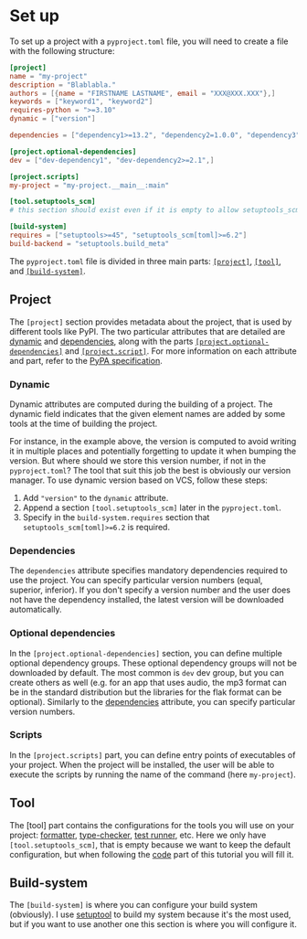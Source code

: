 # Set up

To set up a project with a `pyproject.toml` file, you will need to create a file with the following structure:

```toml
[project]
name = "my-project"
description = "Blablabla."
authors = [{name = "FIRSTNAME LASTNAME", email = "XXX@XXX.XXX"},]
keywords = ["keyword1", "keyword2"]
requires-python = ">=3.10"
dynamic = ["version"]

dependencies = ["dependency1>=13.2", "dependency2=1.0.0", "dependency3",]

[project.optional-dependencies]
dev = ["dev-dependency1", "dev-dependency2>=2.1",]

[project.scripts]
my-project = "my-project.__main__:main"

[tool.setuptools_scm]
# this section should exist even if it is empty to allow setuptools_scm to work

[build-system]
requires = ["setuptools>=45", "setuptools_scm[toml]>=6.2"]
build-backend = "setuptools.build_meta"
```

The `pyproject.toml` file is divided in three main parts: [`[project]`](#project), [`[tool]`](#tool), and [`[build-system]`](#build-system).

## Project

The `[project]` section provides metadata about the project, that is used by different tools like PyPI.
The two particular attributes that are detailed are [dynamic](#dynamic) and [dependencies](#dependencies), along with the parts [`[project.optional-dependencies]`](#optional-dependencies) and [`[project.script]`](#scripts).
For more information on each attribute and part, refer to the [PyPA specification](https://packaging.python.org/en/latest/specifications/declaring-project-metadata/).

### Dynamic

Dynamic attributes are computed during the building of a project.
The dynamic field indicates that the given element names are added by some tools at the time of building the project.

For instance, in the example above, the version is computed to avoid writing it in multiple places and potentially forgetting to update it when bumping the version.
But where should we store this version number, if not in the `pyproject.toml`?
The tool that suit this job the best is obviously our version manager.
To use dynamic version based on VCS, follow these steps:

1) Add  `"version"` to the `dynamic` attribute.
2) Append a section `[tool.setuptools_scm]` later in the `pyproject.toml`.
3) Specify in the `build-system.requires` section that `setuptools_scm[toml]>=6.2` is required.

### Dependencies

The `dependencies` attribute specifies mandatory dependencies required to use the project.
You can specify particular version numbers (equal, superior, inferior).
If you don't specify a version number and the user does not have the dependency installed, the latest version will be downloaded automatically.

### Optional dependencies

In the  `[project.optional-dependencies]` section, you can define multiple optional dependency groups.
These optional dependency groups will not be downloaded by default.
The most common is `dev` dev group, but you can create others as well (e.g. for an app that uses audio, the mp3 format can be in the standard distribution but the libraries for the flak format can be optional).
Similarly to the [dependencies](#dependencies) attribute, you can specify particular version numbers.

### Scripts

In the `[project.scripts]` part, you can define entry points of executables of your project.
When the project will be installed, the user will be able to execute the scripts by running the name of the command (here `my-project`).

## Tool

The [tool] part contains the configurations for the tools you will use on your project: [formatter](../code/format.md), [type-checker](../code/type-check.md), [test runner](../code/test/execution.md), etc.
Here we only have `[tool.setuptools_scm]`, that is empty because we want to keep the default configuration, but when following the [code](../code/README.md) part of this tutorial you will fill it.

## Build-system

The `[build-system]` is where you can configure your build system (obviously).
I use [setuptool](https://setuptools.pypa.io/en/latest/userguide/pyproject_config.html) to build my system because it's the most used, but if you want to use another one this section is where you will configure it.
